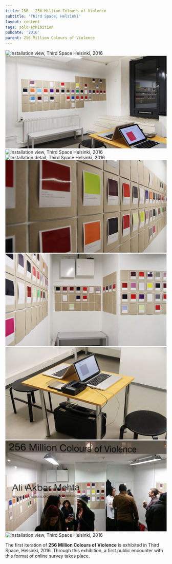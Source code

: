 ```yaml
---
title: 256 ~ 256 Million Colours of Violence
subtitle: 'Third Space, Helsinki'
layout: content
tags: solo exhibition
pubdate: '2016'
parent: 256 Million Colours of Violence
---
```

![Installation view, Third Space Helsinki, 2016](/assets/img/ali-akbar-mehta_256-million-colours-of-violence_installation-view-01_third-space-helsinkie_2016.jpg)
![Installation view, Third Space Helsinki, 2016](/assets/img/ali-akbar-mehta_256-million-colours-of-violence_installation-view-04_third-space-helsinkie_2016.jpg)
![Installation view, Third Space Helsinki, 2016](/assets/img/ali-akbar-mehta_256-million-colours-of-violence_installation-view-02_third-space-helsinkie_2016.jpg)
![Installation detail, Third Space Helsinki, 2016](/assets/img/ali-akbar-mehta_256-million-colours-of-violence_detail_third-space-helsinki_2016.jpg)
![Installation view, Third Space Helsinki, 2016](/assets/img/ali-akbar-mehta_256-million-colours-of-violence_installation-view-06_third-space-helsinkie_2016.jpg)
![Installation view, Third Space Helsinki, 2016](/assets/img/ali-akbar-mehta_256-million-colours-of-violence_installation-view-07_third-space-helsinkie_2016.jpg)
![Installation view, Third Space Helsinki, 2016](/assets/img/ali-akbar-mehta_256-million-colours-of-violence_installation-view-05_third-space-helsinkie_2016.jpg)
![Installation view, Third Space Helsinki, 2016](/assets/img/15135823_10157843135065054_7539580485712289886_n.jpg)
![Installation view, Third Space Helsinki, 2016](/assets/img/ali-akbar-mehta_256-million-colours-of-violence_exterior-view_third-space-helsinki_2016.jpeg)

The first iteration of **256 Million Colours of Violence** is exhibited in
Third Space, Helsinki, 2016. Through this exhibition, a first public encounter
with this format of online survey takes place.
